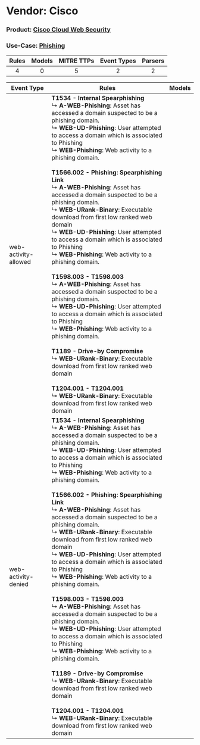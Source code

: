 Vendor: Cisco
=============
### Product: [Cisco Cloud Web Security](../ds_cisco_cisco_cloud_web_security.md)
### Use-Case: [Phishing](../../../../UseCases/uc_phishing.md)

| Rules | Models | MITRE TTPs | Event Types | Parsers |
|:-----:|:------:|:----------:|:-----------:|:-------:|
|   4   |   0    |     5      |      2      |    2    |

| Event Type    | Rules    | Models |
| ---- | ---- | ------ |
| web-activity-allowed | <b>T1534 - Internal Spearphishing</b><br> ↳ <b>A-WEB-Phishing</b>: Asset has accessed a domain suspected to be a phishing domain.<br> ↳ <b>WEB-UD-Phishing</b>: User attempted to access a domain which is associated to Phishing<br> ↳ <b>WEB-Phishing</b>: Web activity to a phishing domain.<br><br><b>T1566.002 - Phishing: Spearphishing Link</b><br> ↳ <b>A-WEB-Phishing</b>: Asset has accessed a domain suspected to be a phishing domain.<br> ↳ <b>WEB-URank-Binary</b>: Executable download from first low ranked web domain<br> ↳ <b>WEB-UD-Phishing</b>: User attempted to access a domain which is associated to Phishing<br> ↳ <b>WEB-Phishing</b>: Web activity to a phishing domain.<br><br><b>T1598.003 - T1598.003</b><br> ↳ <b>A-WEB-Phishing</b>: Asset has accessed a domain suspected to be a phishing domain.<br> ↳ <b>WEB-UD-Phishing</b>: User attempted to access a domain which is associated to Phishing<br> ↳ <b>WEB-Phishing</b>: Web activity to a phishing domain.<br><br><b>T1189 - Drive-by Compromise</b><br> ↳ <b>WEB-URank-Binary</b>: Executable download from first low ranked web domain<br><br><b>T1204.001 - T1204.001</b><br> ↳ <b>WEB-URank-Binary</b>: Executable download from first low ranked web domain |        |
| web-activity-denied  | <b>T1534 - Internal Spearphishing</b><br> ↳ <b>A-WEB-Phishing</b>: Asset has accessed a domain suspected to be a phishing domain.<br> ↳ <b>WEB-UD-Phishing</b>: User attempted to access a domain which is associated to Phishing<br> ↳ <b>WEB-Phishing</b>: Web activity to a phishing domain.<br><br><b>T1566.002 - Phishing: Spearphishing Link</b><br> ↳ <b>A-WEB-Phishing</b>: Asset has accessed a domain suspected to be a phishing domain.<br> ↳ <b>WEB-URank-Binary</b>: Executable download from first low ranked web domain<br> ↳ <b>WEB-UD-Phishing</b>: User attempted to access a domain which is associated to Phishing<br> ↳ <b>WEB-Phishing</b>: Web activity to a phishing domain.<br><br><b>T1598.003 - T1598.003</b><br> ↳ <b>A-WEB-Phishing</b>: Asset has accessed a domain suspected to be a phishing domain.<br> ↳ <b>WEB-UD-Phishing</b>: User attempted to access a domain which is associated to Phishing<br> ↳ <b>WEB-Phishing</b>: Web activity to a phishing domain.<br><br><b>T1189 - Drive-by Compromise</b><br> ↳ <b>WEB-URank-Binary</b>: Executable download from first low ranked web domain<br><br><b>T1204.001 - T1204.001</b><br> ↳ <b>WEB-URank-Binary</b>: Executable download from first low ranked web domain |        |